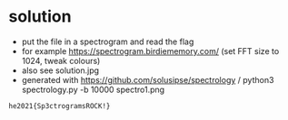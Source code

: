 # solution
- put the file in a spectrogram and read the flag
- for example https://spectrogram.birdiememory.com/ (set FFT size to 1024, tweak colours)
- also see solution.jpg
- generated with https://github.com/solusipse/spectrology / python3 spectrology.py -b 10000 spectro1.png

```
he2021{Sp3ctrogramsROCK!}
```